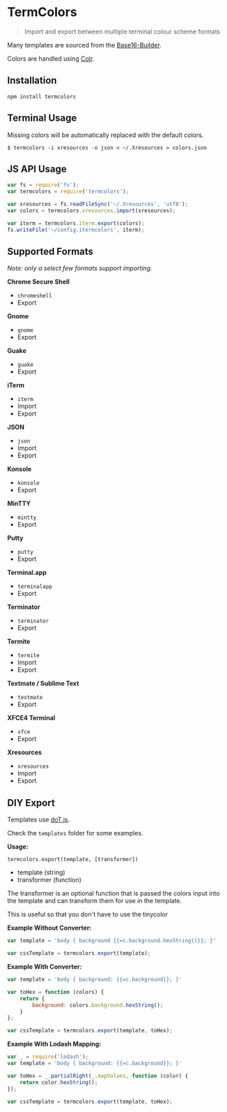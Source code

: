 # TermColors

> Import and export between multiple terminal colour scheme formats

Many templates are sourced from the
[Base16-Builder](https://github.com/chriskempson/base16-builder).

Colors are handled using
[Colr](https://github.com/stayradiated/colr).

## Installation

```
npm install termcolors
```

## Terminal Usage

Missing colors will be automatically replaced with the default colors.

``` shell
$ termcolors -i xresources -o json < ~/.Xresources > colors.json
```

## JS API Usage

```javascript
var fs = require('fs');
var termcolors = require('termcolors');

var xresources = fs.readFileSync('~/.Xresources', 'utf8');
var colors = termcolors.xresources.import(xresources);

var iterm = termcolors.iterm.export(colors);
fs.writeFile('~/config.itermcolors', iterm);
```

## Supported Formats

*Note: only a select few formats support importing.*

**Chrome Secure Shell**

- `chromeshell`
- Export

**Gnome**

- `gnome`
- Export

**Guake**

- `guake`
- Export

**iTerm**

- `iterm`
- Import
- Export

**JSON**

- `json`
- Import
- Export

**Konsole**

- `konsole`
- Export

**MinTTY**

- `mintty`
- Export

**Putty**

- `putty`
- Export

**Terminal.app**

- `terminalapp`
- Export

**Terminator**

- `terminator`
- Export

**Termite**

- `termite`
- Import
- Export

**Textmate / Sublime Text**

- `textmate`
- Export

**XFCE4 Terminal**

- `xfce`
- Export

**Xresources**

- `xresources`
- Import
- Export

## DIY Export

Templates use [doT.js](http://olado.github.io/doT/index.html).

Check the `templates` folder for some examples.

**Usage:**

`termcolors.export(template, [transformer])`

- template (string)
- transformer (function)

The transformer is an optional function that is passed the colors input into
the template and can transform them for use in the template.

This is useful so that you don't have to use the tinycolor 

**Example Without Converter:**

```javascript
var template = 'body { background {{=c.background.hexString()}}; }'

var cssTemplate = termcolors.export(template);
```

**Example With Converter:**

```javascript
var template = 'body { background: {{=c.background}}; }'

var toHex = function (colors) {
    return {
        background: colors.background.hexString();
    }
};

var cssTemplate = termcolors.export(template, toHex);
```


**Example With Lodash Mapping:**

```javascript
var _ = require('lodash');
var template = 'body { background: {{=c.background}}; }'

var toHex = _.partialRight(_.mapValues, function (color) {
    return color.hexString();
});

var cssTemplate = termcolors.export(template, toHex);
```

